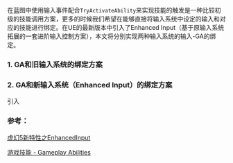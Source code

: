 在蓝图中使用输入事件配合`TryActivateAbility`来实现技能的触发是一种比较初级的技能调用方案，更多的时候我们希望在能够直接将输入系统中设定的输入和对应的技能进行绑定。在UE的最新版本中引入了Enhanced Input（基于原输入系统拓展的一套进阶输入控制方案），本文将分别实现两种输入系统的输入-GA的绑定。

### 1. GA和旧输入系统的绑定方案



### 2. GA和新输入系统（Enhanced Input）的绑定方案

引入

### 参考：

[虚幻5新特性之EnhancedInput](https://blog.csdn.net/xcinkey/article/details/124755202)

[游戏技能 - Gameplay Abilities](https://blog.csdn.net/xcinkey/article/details/126715942)
